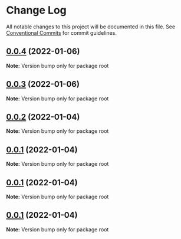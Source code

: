 # Change Log

All notable changes to this project will be documented in this file.
See [Conventional Commits](https://conventionalcommits.org) for commit guidelines.

## [0.0.4](https://github.com/heiyehk/hyjs/compare/v0.0.3...v0.0.4) (2022-01-06)

**Note:** Version bump only for package root





## [0.0.3](https://github.com/heiyehk/hyjs/compare/v0.0.2...v0.0.3) (2022-01-06)

**Note:** Version bump only for package root





## [0.0.2](https://github.com/heiyehk/hyjs/compare/v0.0.1-alpha.6...v0.0.2) (2022-01-04)

**Note:** Version bump only for package root





## [0.0.1](https://github.com/heiyehk/hyjs/compare/v0.0.1-alpha.6...v0.0.1) (2022-01-04)

**Note:** Version bump only for package root





## [0.0.1](https://github.com/heiyehk/hyjs/compare/v0.0.1-alpha.6...v0.0.1) (2022-01-04)

**Note:** Version bump only for package root





## [0.0.1](https://github.com/heiyehk/hyjs/compare/v0.0.1-alpha.6...v0.0.1) (2022-01-04)

**Note:** Version bump only for package root
